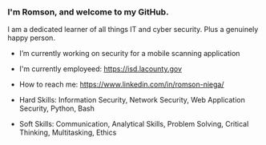 ### I'm Romson, and welcome to my GitHub.

I am a dedicated learner of all things IT and cyber security. Plus a genuinely happy person.

- I’m currently working on security for a mobile scanning application 
- I'm currently employeed: https://isd.lacounty.gov
- How to reach me: https://www.linkedin.com/in/romson-niega/
  
- Hard Skills: Information Security, Network Security, Web Application Security, Python, Bash
- Soft Skills: Communication, Analytical Skills, Problem Solving, Critical Thinking, Multitasking, Ethics
<!--
**Romson-Niega/romson-niega** is a ✨ _special_ ✨ repository because its `README.md` (this file) appears on your GitHub profile.

Here are some ideas to get you started:

- 🔭 I’m currently working on ...
- 🌱 I’m currently learning ...
- 👯 I’m looking to collaborate on ...
- 🤔 I’m looking for help with ...
- 💬 Ask me about ...
- 📫 How to reach me: ...
- 😄 Pronouns: ...
- ⚡ Fun fact: ...
-->
